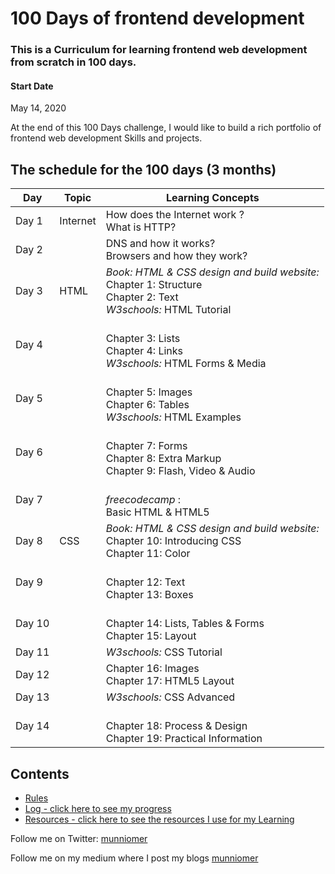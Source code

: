 # 100 Days of  frontend development 
### This is a Curriculum for learning frontend web development from scratch in 100 days.

#### Start Date
May 14, 2020

At the end of this 100 Days challenge, I would like to build a rich portfolio of frontend web development Skills and projects.

## The schedule for the 100 days (3 months)

Day        | Topic      | Learning Concepts |
------------- | ------------- | --------------- | 
Day 1 | Internet | How does the Internet work ? </br> What is HTTP? | 
Day 2 |  | DNS and how it works? </br> Browsers and how they work? | 
Day 3 | HTML | *Book:  HTML & CSS design and build website:* </br> Chapter 1: Structure </br> Chapter 2: Text </br> *W3schools:* HTML Tutorial | 
Day 4 | | </br> Chapter 3: Lists </br> Chapter 4: Links  </br> *W3schools:* HTML Forms & Media | 
Day 5 | | </br> Chapter 5: Images </br> Chapter 6: Tables   </br> *W3schools:* HTML Examples | 
Day 6 | | </br> Chapter 7: Forms  </br> Chapter 8: Extra Markup   </br> Chapter 9: Flash, Video & Audio | 
Day 7 | | </br> *freecodecamp* : </br> Basic HTML & HTML5 | 
Day 8 | CSS | *Book:  HTML & CSS design and build website:* </br> Chapter 10: Introducing CSS </br> Chapter 11: Color | 
Day 9 | | </br> Chapter 12: Text </br> Chapter 13: Boxes  | 
Day 10 | | </br> Chapter 14: Lists, Tables & Forms  </br> Chapter 15: Layout | 
Day 11 | | *W3schools:* CSS Tutorial| 
Day 12 | | Chapter 16: Images  </br> Chapter 17: HTML5 Layout | 
Day 13 | | *W3schools:* CSS Advanced  | 
Day 14 | | </br> Chapter 18: Process & Design  </br> Chapter 19: Practical Information | 
## Contents

* [Rules](rules.md)
* [Log - click here to see my progress](log.md)
* [Resources - click here to see the resources I use for my Learning](resources.md)


Follow me on Twitter: [munniomer](https://twitter.com/munniomer)

Follow me on my medium where I post my blogs [munniomer](https://medium.com/@munniomer/)





